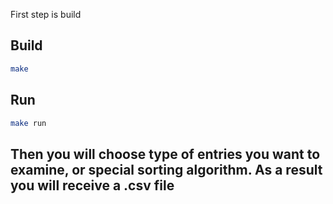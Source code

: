 First step is build
## Build

```bash
make 
```

## Run
```bash
make run
```
## Then you will choose type of entries you want to examine, or special sorting algorithm. As a result you will receive a .csv file
